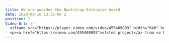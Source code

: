```yaml
---
title: We are awarded the Bootstrap Enterpise Award
date: 2020-09-10 13:36:00 Z
position: 1
Video Url: |-
  <iframe src="https://player.vimeo.com/video/455469893" width="640" height="360" frameborder="0" allow="autoplay; fullscreen" allowfullscreen></iframe>
  <p><a href="https://vimeo.com/455469893">ofsted project</a> from <a href="https://vimeo.com/user62929828">States of Mind</a> on <a href="https://vimeo.com">Vimeo</a>.</p>
---
```


